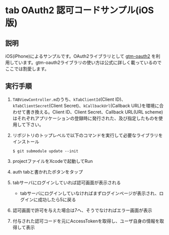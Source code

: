 # tab OAuth2 認可コードサンプル(iOS版)
## 説明
iOS(iPhone)によるサンプルです。OAuth2ライブラリとして [gtm-oauth2](http://code.google.com/p/gtm-oauth2/) を利用しています。gtm-oauth2ライブラリの使い方は公式に詳しく載っているのでここでは割愛します。

## 実行手順
1. ``TABViewController.m``のうち、``kTabClientId``(Client ID)、``kTabClientSecret``(Client Secret)、``kCallbackUrl``(Callback URL)を環境に合わせて書き換える。Client ID、Client Secret、Callback URL(URL scheme)はそれぞれアプリケーションの登録時に発行された、及び指定したものを使用して下さい。

2. リポジトリのトップレベルで以下のコマンドを実行して必要なライブラリをインストール

   ```
   $ git submodule update --init
   ```

3. projectファイルをXcodeで起動してRun
4. auth tabと書かれたボタンをタップ
5. tabサーバにログインしていれば認可画面が表示される
   * tabサーバにログインしていなければまずログインページが表示され、ログインに成功したら5に戻る
6. 認可画面で許可を与えた場合は7へ、そうでなければエラー画面が表示
7. 付与された認可コードを元にAccessTokenを取得し、ユーザ自身の情報を取得して表示


